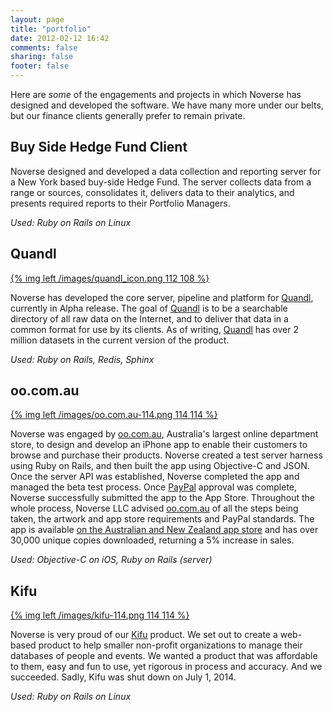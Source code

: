 ```yaml
---
layout: page
title: "portfolio"
date: 2012-02-12 16:42
comments: false
sharing: false
footer: false
---
```


Here are *some* of the engagements and projects in which Noverse has designed and developed the software. We have many more under our belts, but our finance clients generally prefer to remain private.


## Buy Side Hedge Fund Client

Noverse designed and developed a data collection and reporting server for a New York based buy-side Hedge Fund. The server collects data from a range or sources, consolidates it, delivers data to their analytics, and presents required reports to their Portfolio Managers.

*Used: Ruby on Rails on Linux*

## Quandl ##

<a href="http://www.quandl.com">{% img left /images/quandl_icon.png 112 108 %}</a>

Noverse has developed the core server, pipeline and platform for <a href="http://www.quandl.com">Quandl</a>, currently in Alpha release. The goal of <a href="http://www.quandl.com">Quandl</a> is to be a searchable directory of all raw data on the Internet, and to deliver that data in a common format for use by its clients. As of writing, <a href="http://www.quandl.com">Quandl</a> has over 2 million datasets in the current version of the product.

*Used: Ruby on Rails, Redis, Sphinx*

## oo.com.au

<a href="http://www.oo.com.au">{% img left /images/oo.com.au-114.png 114 114 %}</a>

Noverse was engaged by [oo.com.au](http://www.oo.com.au/), Australia's largest online department store, to design and develop an iPhone app to enable their customers to browse and purchase their products. Noverse created a test server harness using Ruby on Rails, and then built the app using Objective-C and JSON. Once the server API was established, Noverse completed the app and managed the beta test process. Once [PayPal](http://www.paypal.com/) approval was complete, Noverse successfully submitted the app to the App Store. Throughout the whole process, Noverse LLC advised [oo.com.au](http://www.oo.com.au/) of all the steps being taken, the artwork and app store requirements and PayPal standards. The app is available [on the Australian and New Zealand app store](http://itunes.apple.com/au/app/oo-com-au/id422693241?mt=8&ls=1) and has over 30,000 unique copies downloaded, returning a 5% increase in sales.

*Used: Objective-C on iOS, Ruby on Rails (server)*

## Kifu

<a href="http://www.kifuapp.com">{% img left /images/kifu-114.png 114 114 %}</a>

Noverse is very proud of our [Kifu](http://www.kifuapp.com) product. We set out to create a web-based product to help smaller non-profit organizations to manage their databases of people and events. We wanted a product that was affordable to them, easy and fun to use, yet rigorous in process and accuracy. And we succeeded. Sadly, Kifu was shut down on July 1, 2014.

*Used: Ruby on Rails on Linux*
